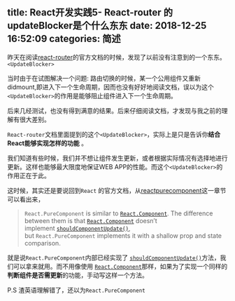title: React开发实践5- React-router 的 updateBlocker是个什么东东
date: 2018-12-25 16:52:09
categories: 简述
  --- 


昨天在阅读[react-router](https://reacttraining.com/react-router/web/guides/dealing-with-update-blocking)的官方文档的时候，发现了以前没有注意到的一个东东。`<UpdateBlocker>`

当时由于在试图解决一个问题: 路由切换的时候，某一个公用组件又重新didmount,即进入下一个生命周期，因而也没有好好地阅读文档，误以为这个`<UpdateBlocker>`的作用是能够阻止组件进入下一个生命周期。

后来几经测试，也没有得到满意的结果。后来仔细阅读文档，才发现与我之前的理解有很大差别。

`React-router`文档里面提到的这个`<UpdateBlocker>`，实际上是只是告诉你**结合React能够实现怎样的功能**  。

我们知道有些时候，我们并不想让组件发生更新，或者根据实际情况有选择地进行更新。这样也能够最大限度地保证WEB APP的性能。而这个`<UpdateBlocker>`的作用正在于此。


这时候，其实还是要说回到`React` 的官方文档，从[reactpurecomponent](https://reactjs.org/docs/react-api.html#reactpurecomponent)这一章节可以看出来，

>`React.PureComponent` is similar to [`React.Component`](https://reactjs.org/docs/react-api.html#reactcomponent). The difference between them is that [`React.Component`](https://reactjs.org/docs/react-api.html#reactcomponent) doesn’t implement [`shouldComponentUpdate()`](https://reactjs.org/docs/react-component.html#shouldcomponentupdate), but `React.PureComponent` implements it with a shallow prop and state comparison.


就是说`React.PureComponent`内部已经实现了 [`shouldComponentUpdate()`](https://reactjs.org/docs/react-component.html#shouldcomponentupdate)方法，我们可以拿来就用。而不用像使用 [`React.Component`](https://reactjs.org/docs/react-api.html#reactcomponent)那样，如果为了实现一个同样的**判断组件是否需更新**的功能，手动写这样一个方法。

P.S 渣英语理解错了，还以为`React.PureComponent`


